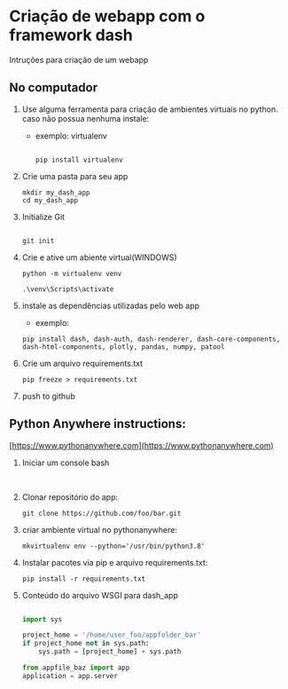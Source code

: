 
# Criação de webapp com o framework dash 

Intruções para criação de um webapp

## No computador 

1. Use alguma ferramenta para criação de ambientes virtuais no python. caso não possua nenhuma instale:

    * exemplo: virtualenv

        ```

        pip install virtualenv

        ```

1. Crie uma pasta para seu app 


    ```
    mkdir my_dash_app
    cd my_dash_app
    ```


2. Initialize Git
    
    ```

    git init

    ```

3. Crie e ative um abiente virtual(WINDOWS)
   
   ```
   python -m virtualenv venv

   .\venv\Scripts\activate 

   ```
4. instale as dependências utilizadas pelo web app
   * exemplo:

    ```
    pip install dash, dash-auth, dash-renderer, dash-core-components, dash-html-components, plotly, pandas, numpy, patool

    ```
5. Crie um arquivo requirements.txt

    ```
    pip freeze > requirements.txt

    ```

6. push to github

## Python Anywhere instructions:

[https://www.pythonanywhere.com](https://www.pythonanywhere.com)

1. Iniciar um console bash 
   
<br>

2. Clonar repositório do app:

    ```
    git clone https://github.com/foo/bar.git

    ```

1. criar ambiente virtual no pythonanywhere:
   
    ```
    mkvirtualenv env --python='/usr/bin/python3.8'

    ```
1. Instalar pacotes via pip e arquivo requirements.txt:
   
    ```shell
    pip install -r requirements.txt
    
    ```

1. Conteúdo do arquivo  WSGI para dash_app

    ```python

    import sys

    project_home = '/home/user_foo/appfolder_bar'
    if project_home not in sys.path:
        sys.path = [project_home] + sys.path

    from appfile_baz import app
    application = app.server

    ```
